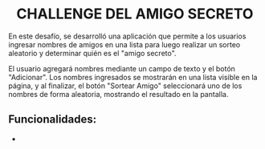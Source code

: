 <h1 align="center">CHALLENGE DEL AMIGO SECRETO</h1>

  <p>En este desafío, se desarrolló una aplicación que permite a los usuarios ingresar
  nombres de amigos en una lista para luego realizar un sorteo aleatorio y
  determinar quién es el "amigo secreto".</p>

  <p>El usuario agregará nombres mediante un campo de texto y el botón
  "Adicionar". Los nombres ingresados se mostrarán en una lista visible en la página,
  y al finalizar, el botón "Sortear Amigo" seleccionará uno de los nombres de forma
  aleatoria, mostrando el resultado en la pantalla.</p>

<h2>Funcionalidades:</h2>

  * 

 

